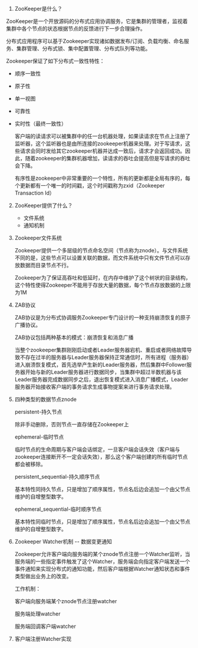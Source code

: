 1. ZooKeeper是什么？

ZooKeeper是一个开放源码的分布式应用协调服务，它是集群的管理者，监视着集群中各个节点的状态根据节点的反馈进行下一步合理操作。

分布式应用程序可以基于Zookeeper实现诸如数据发布/订阅、负载均衡、命名服务、集群管理、分布式锁、集中配置管理、分布式队列等功能。

Zookeeper保证了如下分布式一致性特性：

* 顺序一致性

* 原子性

* 单一视图

* 可靠性

* 实时性（最终一致性）

  客户端的读请求可以被集群中的任一台机器处理，如果读请求在节点上注册了监听器，这个监听器也是由所连接的zookeeper机器来处理。对于写请求，这些请求会同时发给其它zookeeper机器并达成一致后，请求才会返回成功。因此，随着zookeeper的集群机器增加，读请求的吞吐会提高但是写请求的吞吐会下降。

  有序性是zookeeper中非常重要的一个特性，所有的更新都是全局有序的，每个更新都有一个唯一的时间戳，这个时间戳称为zxid（Zookeeper Transaction Id）

2. ZooKeeper提供了什么？

   * 文件系统
   * 通知机制

3. Zookeeper文件系统

   Zookeeper提供一个多层级的节点命名空间（节点称为znode）。与文件系统不同的是，这些节点可以设置关联的数据，而文件系统中只有文件节点可以存放数据而目录节点不行。

   Zookeeper为了保证高吞吐和低延时，在内存中维护了这个树状的目录结构，这个特性使得Zookeeper不能用于存放大量的数据，每个节点存放数据的上限为1M

4. ZAB协议

   ZAB协议是为分布式协调服务Zookeeper专门设计的一种支持崩溃恢复的原子广播协议。

   ZAB协议包括两种基本的模式：崩溃恢复和消息广播

   当整个zookeeper集群刚刚启动或者Leader服务器宕机、重启或者网络故障导致不存在过半的服务器与Leader服务器保持正常通信时，所有进程（服务器）进入崩溃恢复模式，首先选举产生新的Leader服务器，然后集群中Follower服务器开始与新的Leader服务器进行数据同步，当集群中超过半数机器与该Leader服务器完成数据同步之后，退出恢复模式进入消息广播模式，Leader服务器开始接收客户端的事务请求生成事物提案来进行事务请求处理。

5. 四种类型的数据节点znode

   persistent-持久节点

   除非手动删除，否则节点一直存储在Zookeeper上

   ephemeral-临时节点

   临时节点的生命周期与客户端会话绑定，一旦客户端会话失效（客户端与zookeeper连接断开不一定会话失效），那么这个客户端创建的所有临时节点都会被移除。

   persistent_sequential-持久顺序节点

   基本特性同持久节点，只是增加了顺序属性，节点名后边会追加一个由父节点维护的自增整型数字。

   ephemeral_sequential-临时顺序节点

   基本特性同临时节点，只是增加了顺序属性，节点名后边会追加一个由父节点维护的自增整型数字。

6. Zookeeper Watcher机制 -- 数据变更通知

   Zookeeper允许客户端向服务端的某个znode节点注册一个Watcher监听，当服务端的一些指定事件触发了这个Watcher，服务端会向指定客户端发送一个事件通知来实现分布式的通知功能，然后客户端根据Watcher通知状态和事件类型做出业务上的改变。

   工作机制：

   客户端向服务端某个znode节点注册watcher

   服务端处理watcher

   服务端回调客户端watcher

7. 客户端注册Watcher实现

   